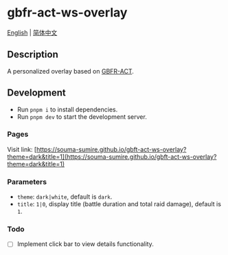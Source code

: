 # gbfr-act-ws-overlay

[English](./README.en-US.md) | [简体中文](./README.md)

## Description

A personalized overlay based on [GBFR-ACT](https://github.com/nyaoouo/GBFR-ACT).

## Development

- Run `pnpm i` to install dependencies.
- Run `pnpm dev` to start the development server.

### Pages

Visit link: [https://souma-sumire.github.io/gbft-act-ws-overlay?theme=dark&title=1](https://souma-sumire.github.io/gbft-act-ws-overlay?theme=dark&title=1)

### Parameters

- `theme`: `dark|white`, default is `dark`.
- `title`: `1|0`, display title (battle duration and total raid damage), default is `1`.

### Todo

- [ ] Implement click bar to view details functionality.
